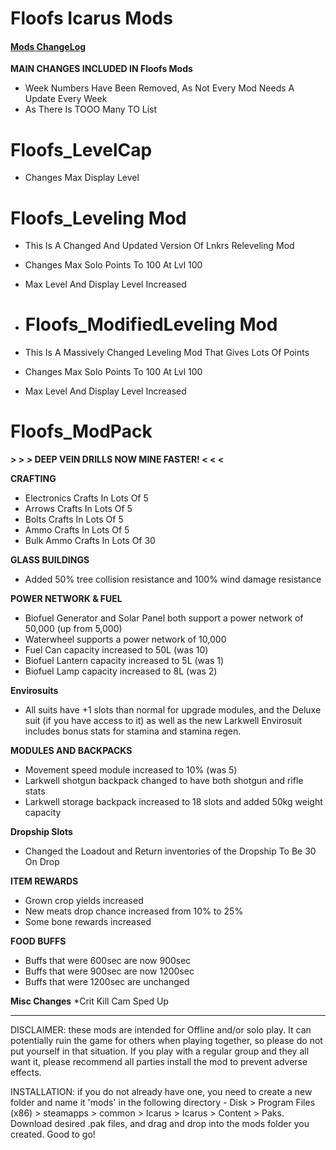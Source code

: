 # Floofs Icarus Mods
#### [Mods ChangeLog](../TheOrangeFloof/Changelog.md)

**MAIN CHANGES INCLUDED IN Floofs Mods**
* Week Numbers Have Been Removed, As Not Every Mod Needs A Update Every Week
* As There Is TOOO Many TO List

# Floofs_LevelCap
* Changes Max Display Level

# Floofs_Leveling Mod
* This Is A Changed And Updated Version Of Lnkrs Releveling Mod
* Changes Max Solo Points To 100 At Lvl 100
* Max Level And Display Level Increased

* # Floofs_ModifiedLeveling Mod
* This Is A Massively Changed Leveling Mod That Gives Lots Of Points
* Changes Max Solo Points To 100 At Lvl 100
* Max Level And Display Level Increased

# Floofs_ModPack

**> > > DEEP VEIN DRILLS NOW MINE FASTER!  < < <**

**CRAFTING**
* Electronics Crafts In Lots Of 5
* Arrows Crafts In Lots Of 5
* Bolts Crafts In Lots Of 5
* Ammo Crafts In Lots Of 5
* Bulk Ammo Crafts In Lots Of 30 

**GLASS BUILDINGS**
* Added 50% tree collision resistance and 100% wind damage resistance

**POWER NETWORK & FUEL**
* Biofuel Generator and Solar Panel both support a power network of 50,000 (up from 5,000)
* Waterwheel supports a power network of 10,000
* Fuel Can capacity increased to 50L (was 10)
* Biofuel Lantern capacity increased to 5L (was 1)
* Biofuel Lamp capacity increased to 8L (was 2)

**Envirosuits**
* All suits have +1 slots than normal for upgrade modules, and the Deluxe suit (if you have access to it) as well as the new Larkwell Envirosuit includes bonus stats for stamina and stamina regen.

**MODULES AND BACKPACKS**
* Movement speed module increased to 10% (was 5)
* Larkwell shotgun backpack changed to have both shotgun and rifle stats
* Larkwell storage backpack increased to 18 slots and added 50kg weight capacity

**Dropship Slots**
* Changed the Loadout and Return inventories of the Dropship To Be 30 On Drop

**ITEM REWARDS**
* Grown crop yields increased
* New meats drop chance increased from 10% to 25%
* Some bone rewards increased

**FOOD BUFFS**
* Buffs that were 600sec are now 900sec
* Buffs that were 900sec are now 1200sec
* Buffs that were 1200sec are unchanged

**Misc Changes**
*Crit Kill Cam Sped Up

----------------------------------------------------------------------------------------------------------------------------------------------------------------------------------------------------------------------------------------------------------------------------------------------------------------------------------------------

DISCLAIMER: these mods are intended for Offline and/or solo play. It can potentially ruin the game for others when playing together, so please do not put yourself in that situation. If you play with a regular group and they all want it, please recommend all parties install the mod to prevent adverse effects.

INSTALLATION: if you do not already have one, you need to create a new folder and name it 'mods' in the following directory - Disk > Program Files (x86) > steamapps > common > Icarus > Icarus > Content > Paks. Download desired .pak files, and drag and drop into the mods folder you created. Good to go!